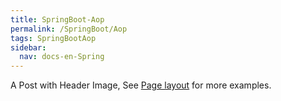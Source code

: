```yaml
---
title: SpringBoot-Aop
permalink: /SpringBoot/Aop
tags: SpringBootAop
sidebar:
  nav: docs-en-Spring
---
```


A Post with Header Image, See [Page layout](https://tianqi.name/jekyll-TeXt-theme/samples.html#page-layout) for more examples.

<!--more-->
